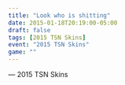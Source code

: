 ```yaml
---
title: "Look who is shitting"
date: 2015-01-18T20:19:00-05:00
draft: false
tags: [2015 TSN Skins]
event: "2015 TSN Skins"
game: ""
---
```

— 2015 TSN Skins
<!--more--> 